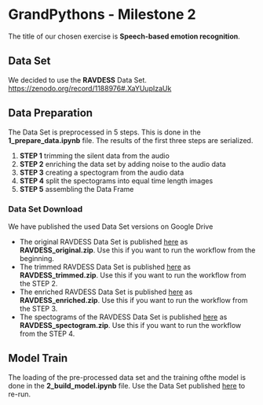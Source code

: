 # GrandPythons - Milestone 2

The title of our chosen exercise is **Speech-based emotion recognition**.

## Data Set

We decided to use the **RAVDESS** Data Set.  https://zenodo.org/record/1188976#.XaYUupIzaUk

## Data Preparation

The Data Set is preprocessed in 5 steps. This is done in the **1_prepare_data.ipynb** file. The results of the first three steps are serialized.

1. **STEP 1** trimming the silent data from the audio
2. **STEP 2** enriching the data set by adding noise to the audio data
3. **STEP 3** creating a spectogram from the audio data
4. **STEP 4** split the spectograms into equal time length images
5. **STEP 5** assembling the Data Frame

### Data Set Download

We have published the used Data Set versions on Google Drive

* The original RAVDESS Data Set is published [here](https://drive.google.com/open?id=1WyJsDuxJlUObBCFrNZLAXM2w4-sp0CxN) as **RAVDESS_original.zip**. Use this if you want to run the workflow from the beginning.
* The trimmed RAVDESS Data Set is published [here](https://drive.google.com/open?id=1pFum_YGf2C82HJvMwt0gi8apj6PJLi0s) as **RAVDESS_trimmed.zip**. Use this if you want to run the workflow from the STEP 2.
* The enriched RAVDESS Data Set is published [here](https://drive.google.com/open?id=1LG42oQTSs6HWMLsdqhFKbADA2wi8234_) as **RAVDESS_enriched.zip**. Use this if you want to run the workflow from the STEP 3.
* The spectograms of the RAVDESS Data Set is published [here](https://drive.google.com/open?id=1jDb2GDnapxx-5bhRR4rudVLxd4ajrpF-) as **RAVDESS_spectogram.zip**. Use this if you want to run the workflow from the STEP 4.

## Model Train

The loading of the pre-processed data set and the training ofthe model is done in the **2_build_model.ipynb** file. Use the Data Set published [here](https://drive.google.com/open?id=1a2TRcqj5ySMWwetfU3Zgq4FE-highOKK) to re-run.
